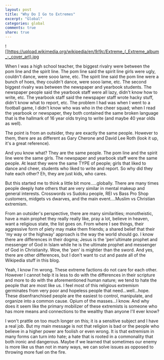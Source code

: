 ```yaml
---
layout: post
title: "Why Do I Go to Extremes"
excerpt: "Global"
categories: global
comments: true
share: true
---
```


![]https://upload.wikimedia.org/wikipedia/en/9/9c/Extreme_(_Extreme_album_-_cover_art).jpg



When I was a high school teacher, the biggest rivalry were between the pom line and the spirit line. The pom line said the spirit line girls were ugly, couldn't dance, were sooo lame, etc. The spirit line said the pom line were a bunch of hoes, they couldn't dance, were sooo lame, etc. The second biggest rivalry was between the newspaper and yearbook students. The newspaper people said the yearbook staff were all lazy, didn't know how to write, etc. The yearbook staff said the newspaper staff wrote hacky stuff, didn't know what to report, etc. The problem I had was when I went to a football game, I didn't know who was who in the cheer squad; when I read the yearbook or newspaper, they both contained the same broken language that is the hallmark of 16 year olds trying to write (and maybe 40 year olds as well). 

The point is from an outsider, they are exactly the same people. However to them, there are as different as Gary Cherone and David Lee Roth (look it up, it's a great reference).

And you know what? They are the same people. The pom line and the spirit line were the same girls. The newspaper and yearbook staff were the same people. At least they were the same TYPE of people; girls that liked to dance and cheer, students who liked to write and report. So why did they hate each other? Eh, they are just kids, who cares.

But this started me to think a little bit more.....globally. There are many times people deeply hate others that are very similar in mental makeup and general interests. Crosswords vs Sudoku people, REI vs Bass Pro Shop customers, midgets vs dwarves, and the main event....Muslim vs Christian extremism.


From an outsider's perspective, there are many similarities; monotheistic, have a main prophet they really really like, pray a lot, believe in heaven, want a religious state, the list goes on. From where I see things, their aggressive form of piety may make them friends; a shared belief that their 'my way or the highway' approach is the way the world should go. I know there are differences in their dogma; Jesus is the 'pen'ultimate prophet and messenger of God in Islam while he is the ultimate prophet and messenger of God in Christianity. Wow, the 'pen' is mightier than the sword. And yes, there are other differences, but I don't want to cut and paste all of the Wikipedia stuff in this blog. 

Yeah, I know I'm wrong. These extreme factions do not care for each other. However I cannot help it is less to do with the differences in their scripture and more to do with the aforementioned human nature; we tend to hate the people that are most like us. I feel most of this religious extremism germinates from very poor and hopeless people that need...well...hope.  These disenfranchised people are the easiest to control, manipulate, and organize into a common cause. Opium of the masses...I know. And why does it seem like the primary mobilizer of these extremists is someone who has more means and connections to the wealthy than anyone I'll ever know? 

I won't prattle on too much longer on this; it is a sensitive subject and I have a real job. But my main message is not that religion is bad or the people who believe in a higher power are foolish or even wrong. It is that extremism in many forms can turn into hate; a hate that is rooted in a commonality that both ironic and dangerous. Maybe if we learned that sometimes our enemy is more like us than not in many ways, we can solve issues as opposed to throwing more fuel on the fire. 









